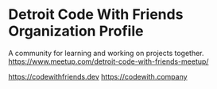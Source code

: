 # Detroit Code With Friends Organization Profile
A community for learning and working on projects together.
https://www.meetup.com/detroit-code-with-friends-meetup/

https://codewithfriends.dev
https://codewith.company
